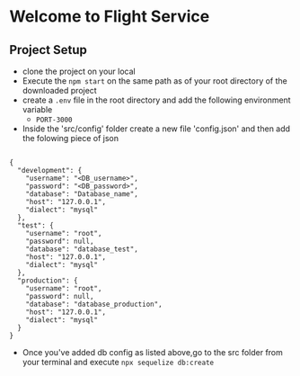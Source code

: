 # Welcome to Flight Service

## Project Setup
- clone the project on your local
- Execute the `npm start` on the same path as of your root directory of the downloaded project
- create a `.env` file in the root directory and add the following environment variable
    - `PORT-3000`
- Inside the 'src/config' folder create a new file  'config.json' and then add the folowing piece of json

````

{
  "development": {
    "username": "<DB_username>",
    "password": "<DB_password>",
    "database": "Database_name",
    "host": "127.0.0.1",
    "dialect": "mysql"
  },
  "test": {
    "username": "root",
    "password": null,
    "database": "database_test",
    "host": "127.0.0.1",
    "dialect": "mysql"
  },
  "production": {
    "username": "root",
    "password": null,
    "database": "database_production",
    "host": "127.0.0.1",
    "dialect": "mysql"
  }
}

`````
- Once you've added db config as listed above,go to the src folder from your terminal and execute
`npx sequelize db:create`